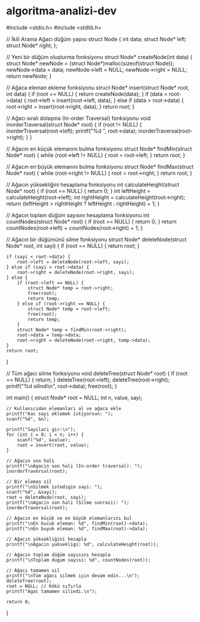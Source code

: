 # algoritma-analizi-dev
#include <stdio.h>
#include <stdlib.h>

// İkili Arama Ağacı düğüm yapısı
struct Node {
    int data;
    struct Node* left;
    struct Node* right;
};

// Yeni bir düğüm oluşturma fonksiyonu
struct Node* createNode(int data) {
    struct Node* newNode = (struct Node*)malloc(sizeof(struct Node));
    newNode->data = data;
    newNode->left = NULL;
    newNode->right = NULL;
    return newNode;
}

// Ağaca eleman ekleme fonksiyonu
struct Node* insert(struct Node* root, int data) {
    if (root == NULL) {
        return createNode(data);
    }
    if (data < root->data) {
        root->left = insert(root->left, data);
    } else if (data > root->data) {
        root->right = insert(root->right, data);
    }
    return root;
}

// Ağacı sıralı dolaşma (In-order Traversal) fonksiyonu
void inorderTraversal(struct Node* root) {
    if (root != NULL) {
        inorderTraversal(root->left);
        printf("%d ", root->data);
        inorderTraversal(root->right);
    }
}

// Ağacın en küçük elemanını bulma fonksiyonu
struct Node* findMin(struct Node* root) {
    while (root->left != NULL) {
        root = root->left;
    }
    return root;
}

// Ağacın en büyük elemanını bulma fonksiyonu
struct Node* findMax(struct Node* root) {
    while (root->right != NULL) {
        root = root->right;
    }
    return root;
}

// Ağacın yüksekliğini hesaplama fonksiyonu
int calculateHeight(struct Node* root) {
    if (root == NULL) {
        return 0;
    }
    int leftHeight = calculateHeight(root->left);
    int rightHeight = calculateHeight(root->right);
    return (leftHeight > rightHeight ? leftHeight : rightHeight) + 1;
}

// Ağacın toplam düğüm sayısını hesaplama fonksiyonu
int countNodes(struct Node* root) {
    if (root == NULL) {
        return 0;
    }
    return countNodes(root->left) + countNodes(root->right) + 1;
}

// Ağacın bir düğümünü silme fonksiyonu
struct Node* deleteNode(struct Node* root, int sayi) {
    if (root == NULL) {
        return root;
    }

    if (sayi < root->data) {
        root->left = deleteNode(root->left, sayi);
    } else if (sayi > root->data) {
        root->right = deleteNode(root->right, sayi);
    } else {
        if (root->left == NULL) {
            struct Node* temp = root->right;
            free(root);
            return temp;
        } else if (root->right == NULL) {
            struct Node* temp = root->left;
            free(root);
            return temp;
        }
        struct Node* temp = findMin(root->right);
        root->data = temp->data;
        root->right = deleteNode(root->right, temp->data);
    }
    return root;
}

// Tüm ağacı silme fonksiyonu
void deleteTree(struct Node* root) {
    if (root == NULL) {
        return;
    }
    deleteTree(root->left);
    deleteTree(root->right);
    printf("%d silindi\n", root->data);
    free(root);
}

int main() {
    struct Node* root = NULL;
    int n, value, sayi;

    // Kullanıcıdan elemanları al ve ağaca ekle
    printf("Kac sayi eklemek istiyorsun: ");
    scanf("%d", &n);

    printf("Sayilari gir:\n");
    for (int i = 0; i < n; i++) {
        scanf("%d", &value);
        root = insert(root, value);
    }

    // Ağacın son hali
    printf("\nAgacin son hali (In-order traversal): ");
    inorderTraversal(root);

    // Bir eleman sil
    printf("\nSilmek istedigin sayi: ");
    scanf("%d", &sayi);
    root = deleteNode(root, sayi);
    printf("\nAgacin son hali (Silme sonrasi): ");
    inorderTraversal(root);

    // Ağacın en küçük ve en büyük elemanlarını bul
    printf("\nEn kucuk eleman: %d", findMin(root)->data);
    printf("\nEn buyuk eleman: %d", findMax(root)->data);

    // Ağacın yüksekliğini hesapla
    printf("\nAgacin yuksekligi: %d", calculateHeight(root));

    // Ağacın toplam düğüm sayısını hesapla
    printf("\nToplam dugum sayisi: %d", countNodes(root));

    // Ağacı tamamen sil
    printf("\nTüm ağacı silmek için devam edin...\n");
    deleteTree(root);
    root = NULL; // Kökü sıfırla
    printf("Agac tamamen silindi.\n");

    return 0;
}
